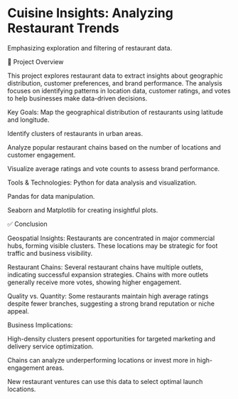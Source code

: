 # Cuisine Insights: Analyzing Restaurant Trends
Emphasizing exploration and filtering of restaurant data.

📘 Project Overview

This project explores restaurant data to extract insights about geographic distribution, customer preferences, and brand performance. The analysis focuses on identifying patterns in location data, customer ratings, and votes to help businesses make data-driven decisions.

Key Goals:
Map the geographical distribution of restaurants using latitude and longitude.

Identify clusters of restaurants in urban areas.

Analyze popular restaurant chains based on the number of locations and customer engagement.

Visualize average ratings and vote counts to assess brand performance.

Tools & Technologies:
Python for data analysis and visualization.

Pandas for data manipulation.

Seaborn and Matplotlib for creating insightful plots.


✅ Conclusion

Geospatial Insights: Restaurants are concentrated in major commercial hubs, forming visible clusters. These locations may be strategic for foot traffic and business visibility.

Restaurant Chains: Several restaurant chains have multiple outlets, indicating successful expansion strategies. Chains with more outlets generally receive more votes, showing higher engagement.

Quality vs. Quantity: Some restaurants maintain high average ratings despite fewer branches, suggesting a strong brand reputation or niche appeal.

Business Implications:

High-density clusters present opportunities for targeted marketing and delivery service optimization.

Chains can analyze underperforming locations or invest more in high-engagement areas.

New restaurant ventures can use this data to select optimal launch locations.
